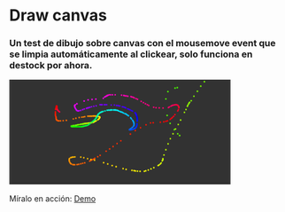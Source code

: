 # Draw canvas

### Un test de dibujo sobre canvas con el mousemove event que se limpia automáticamente al clickear, solo funciona en destock por ahora. 

<img src="https://github.com/deviacode/draw-canvas/blob/master/drawing.png" width="400" height="auto"/>

Míralo en acción: <a href="https://deviacode.github.io/draw-canvas/" alt="demo" target="_blank">Demo</a>

